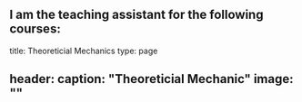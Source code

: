 I am the teaching assistant for the following courses:
---
title: Theoreticial Mechanics
type: page

header:
  caption: "Theoreticial Mechanic"
  image: ""
---


